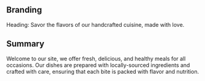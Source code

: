 ## Branding

Heading: Savor the flavors of our handcrafted cuisine, made with love.

## Summary

Welcome to our site, we offer fresh, delicious, and healthy meals for all occasions. Our dishes are prepared with locally-sourced ingredients and crafted with care, ensuring that each bite is packed with flavor and nutrition.
